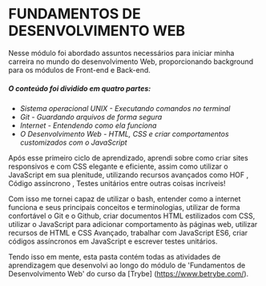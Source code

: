 # FUNDAMENTOS DE DESENVOLVIMENTO WEB

Nesse módulo foi abordado assuntos necessários para iniciar minha carreira no mundo do desenvolvimento Web, proporcionando background para os módulos de Front-end e Back-end.

##### O conteúdo foi dividido em quatro partes:

- _Sistema operacional UNIX - Executando comandos no terminal_
- _Git - Guardando arquivos de forma segura_
- _Internet - Entendendo como ela funciona_
- _O Desenvolvimento Web - HTML, CSS e criar comportamentos customizados com o JavaScript_

Após esse primeiro ciclo de aprendizado, aprendi sobre como criar sites responsivos e com CSS elegante e eficiente, assim como utilizar o JavaScript em sua plenitude, utilizando recursos avançados como HOF , Código assíncrono , Testes unitários entre outras coisas incríveis!

Com isso me tornei capaz de utilizar o bash, entender como a internet funciona e seus principais conceitos e terminologias, utilizar de forma confortável o Git e o Github, criar documentos HTML estilizados com CSS, utilizar o JavaScript para adicionar comportamento às páginas web, utilizar recursos de HTML e CSS Avançado, trabalhar com JavaScript ES6, criar códigos assíncronos em JavaScript e escrever testes unitários.

Tendo isso em mente, esta pasta contém todas as atividades de aprendizagem que desenvolvi ao longo do módulo de 'Fundamentos de Desenvolvimento Web' do curso da [Trybe]
(https://www.betrybe.com/).
